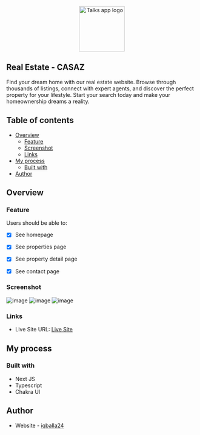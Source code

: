<p align="center">
  <img src="https://casaz.vercel.app/logo.png" width="120px" alt="Talks app logo"/>
</p>

## Real Estate - CASAZ
<p>Find your dream home with our real estate website. Browse through thousands of listings, connect with expert agents, and discover the perfect property for your lifestyle. Start your search today and make your homeownership dreams a reality.<p>

## Table of contents

- [Overview](#overview)
  - [Feature](#feature)
  - [Screenshot](#screenshot)
  - [Links](#links)
- [My process](#my-process)
  - [Built with](#built-with)
- [Author](#author)

## Overview

### Feature

Users should be able to:

- [x] See homepage 
- [x] See properties page
- [x] See property detail page
- [x] See contact page 


### Screenshot

![image](https://user-images.githubusercontent.com/57162533/224265544-857ceede-f169-43cb-8e58-b424cacbd7af.png)
![image](https://user-images.githubusercontent.com/57162533/224265597-473e9f1e-5519-4add-9ae9-9233c83173b1.png)
![image](https://user-images.githubusercontent.com/57162533/224265658-a8cbdbb4-da18-46d1-b31c-d8379de4843c.png)

### Links

- Live Site URL: [Live Site](https://casaz.vercel.app/)

## My process

### Built with

- Next JS
- Typescript
- Chakra UI

## Author

- Website - [iqballa24](https://github.com/iqballa24)


